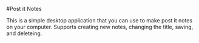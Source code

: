 #Post it Notes

This is a simple desktop application that you can use to make post it notes on your computer. Supports creating new notes, changing the title, saving, and deleteing.